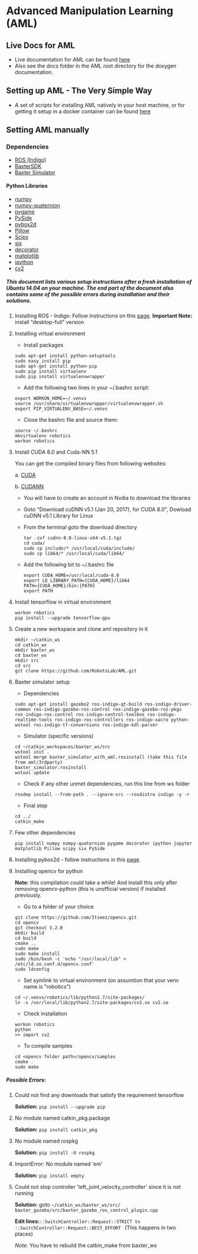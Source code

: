 # Advanced Manipulation Learning (AML) 


## Live Docs for AML

* Live documentation for AML can be found [here](https://docs.google.com/document/d/1_xM5TvY-ARBdU3P3D4MrxzcuUbaHkiwEP5UDHMdy4yM/edit?usp=sharing)
* Also see the docs folder in the AML root directory for the doxygen documentation.

## Setting up AML - The Very Simple Way

* A set of scripts for installing AML natively in your host machine, or for getting it setup in a docker container can be found [here](https://github.com/eaa3/aml_install)


## Setting AML manually

### Dependencies

* [ROS (Indigo)](http://wiki.ros.org/indigo/Installation/Ubuntu)
* [BaxterSDK](http://sdk.rethinkrobotics.com/wiki/Hello_Baxter)
* [Baxter Simulator](http://sdk.rethinkrobotics.com/wiki/Simulator_Installation)

#### Python Libraries

* [numpy](http://www.numpy.org/)
* [numpy-quaternion](https://pypi.python.org/pypi/numpy-quaternion)
* [pygame](http://www.pygame.org/download.shtml)
* [PySide](https://pypi.python.org/pypi/PySide/1.2.4)
* [pybox2d](https://github.com/pybox2d/pybox2d)
* [Pillow](https://pypi.python.org/pypi/Pillow/4.1.1)
* [Scipy](https://pypi.python.org/pypi/scipy/0.19.0)
* [six](https://pypi.python.org/pypi/six/1.10.0)
* [decorator](https://pypi.python.org/pypi/decorator/4.0.11)
* [matplotlib](https://pypi.python.org/pypi/matplotlib/2.0.1)
* [ipython](https://pypi.python.org/pypi/ipython/6.0.0)
* [cv2](https://github.com/opencv/opencv)

##### This document lists various setup instructions after a fresh installation of Ubuntu 14.04 on your machine. The end part of the document also contains some of the possible errors during installation and their solutions.

1. Installing ROS - Indigo: Follow instructions on this [page](http://wiki.ros.org/indigo/Installation/Ubuntu).
**Important Note:** install  “desktop-full” version

2. Installing virtual environment

	* Install packages 
	```
	sudo apt-get install python-setuptools
	sudo easy_install pip
	sudo apt-get install python-pip
	sudo pip install virtualenv
	sudo pip install virtualenvwrapper
	```

	* Add the following two lines in your ~/.bashrc script:
	```
	export WORKON_HOME=~/.venvs  
	source /usr/share/virtualenvwrapper/virtualenvwrapper.sh  
	export PIP_VIRTUALENV_BASE=~/.venvs
	```
	* Close the bashrc file and source them:
	```
	source ~/.bashrc
	mkvirtualenv robotics
	workon robotics
	```
     
3. Install CUDA 8.0 and Cuda-NN 5.1
    
    You can get the compiled binary files from following websites:
    
    a. [CUDA](https://developer.nvidia.com/cuda-downloads)

    b. [CUDANN](https://developer.nvidia.com/cudnn)

    * You will have to create an account in Nvdia to download the libraries
    * Goto "Download cuDNN v5.1 (Jan 20, 2017), for CUDA 8.0", Dowload cuDNN v5.1 Library for Linux
    * From the terminal goto the download directory
    	
    	```
    	tar -zxf cudnn-8.0-linux-x64-v5.1.tgz
    	cd cuda/
    	sudo cp include/* /usr/local/cuda/include/
    	sudo cp lib64/* /usr/local/cuda/lib64/
    	```

    * Add the following bit to ~/.bashrc file

    	```
    	export CUDA_HOME=/usr/local/cuda-8.0 
		export LD_LIBRARY_PATH={CUDA_HOME}/lib64 
		PATH={CUDA_HOME}/bin:{PATH} 
		export PATH
    	```


4. Install tensorflow in virtual environment 
	```
	workon robotics
	pip install --upgrade tensorflow-gpu
	```


5. Create a new workspace and clone aml repository in it
	```
	mkdir ~/catkin_ws
	cd catkin_ws
	mkdir baxter_ws
	cd baxter_ws
	mkdir src
	cd src
	git clone https://github.com/RobotsLab/AML.git
	```

6. Baxter simulator setup

 	* Dependencies
	```
	sudo apt-get install gazebo2 ros-indigo-qt-build ros-indigo-driver-common ros-indigo-gazebo-ros-control ros-indigo-gazebo-ros-pkgs ros-indigo-ros-control ros-indigo-control-toolbox ros-indigo-realtime-tools ros-indigo-ros-controllers ros-indigo-xacro python-wstool ros-indigo-tf-conversions ros-indigo-kdl-parser
	```

	* Simulator (specific versions)
	```
	cd ~/catkin_workspaces/baxter_ws/src
	wstool init .
	wstool merge baxter_simulator_with_aml.rosinstall (take this file from aml/3rdparty)
	baxter_simulator.rosinstall
	wstool update
	```

   * Check if any other unmet dependencies, run this line from ws folder 
	```
	rosdep install --from-path . --ignore-src --rosdistro indigo -y -r
	```

	* Final step
	```
	cd ../
	catkin_make
	```
       
7. Few other dependencies
           
	```
	pip install numpy numpy-quaternion pygame decorator ipython jupyter matplotlib Pillow scipy six PySide
	```

8. Installing pybox2d - follow instructions in this [page](https://github.com/pybox2d/pybox2d/blob/master/INSTALL.md).

9. Installing opencv for python

	**Note:** this compilation could take a while! And install this only after removing opencv-python (this is unofficial version) if installed previously.
	
	* Go to a folder of your choice
	```
	git clone https://github.com/Itseez/opencv.git
	cd opencv
	git checkout 3.2.0
	mkdir build
	cd build
	cmake ..                             
	sudo make                   
	sudo make install         
	sudo /bin/bash -c 'echo "/usr/local/lib" > /etc/ld.so.conf.d/opencv.conf'  
	sudo ldconfig
	```

	* Set symlink to virtual environment (on assumtion that your venv name is "robotics")
	```
	cd ~/.venvs/robotics/lib/python2.7/site-packages/
	ln -s /usr/local/lib/python2.7/site-packages/cv2.so cv2.so
	```

	* Check installation
	```
	workon robotics
	python
	>> import cv2
	```

	* To compile samples
	```
	cd <opencv folder path>/opencv/samples
	cmake .               
	sudo make 
	```

        
##### Possible Errors:

1. Could not find any downloads that satisfy the requirement tensorflow
   
   **Solution:**  ```pip install --upgrade pip```

2. No module named catkin_pkg.package

   **Solution:** ```pip install catkin_pkg```

3. No module named rospkg

   **Solution:** ```pip install -U rospkg```

4. ImportError: No module named 'em'

   **Solution:** ```pip install empty```

5. Could not stop controller 'left_joint_velocity_controller' since it is not running
  
	  **Solution:** goto ```~/catkin_ws/baxter_ws/src/ baxter_gazebo/src/baxter_gazebo_ros_control_plugin.cpp```

	**Edit lines:**```::SwitchController::Request::STRICT to ::SwitchController::Request::BEST_EFFORT ```
	 (This happens in two places)

	*Note:* You have to rebuild the catkin_make from baxter_ws



